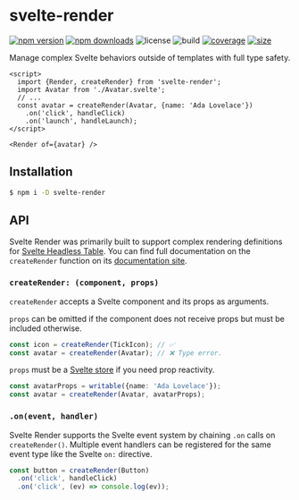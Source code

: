 # svelte-render

[![npm version](http://img.shields.io/npm/v/svelte-render.svg)](https://www.npmjs.com/package/svelte-render)
[![npm downloads](https://img.shields.io/npm/dm/svelte-render.svg)](https://www.npmjs.com/package/svelte-render)
![license](https://img.shields.io/npm/l/svelte-render)
![build](https://img.shields.io/github/workflow/status/bryanmylee/svelte-render/publish)
[![coverage](https://coveralls.io/repos/github/bryanmylee/svelte-render/badge.svg?branch=main)](https://coveralls.io/github/bryanmylee/svelte-render?branch=main)
[![size](https://img.shields.io/bundlephobia/min/svelte-render)](https://bundlephobia.com/result?p=svelte-render)

Manage complex Svelte behaviors outside of templates with full type safety.

```svelte
<script>
  import {Render, createRender} from 'svelte-render';
  import Avatar from './Avatar.svelte';
  // ...
  const avatar = createRender(Avatar, {name: 'Ada Lovelace'})
    .on('click', handleClick)
    .on('launch', handleLaunch);
</script>

<Render of={avatar} />
```

## Installation

```bash
$ npm i -D svelte-render
```

## API

Svelte Render was primarily built to support complex rendering definitions for [Svelte Headless Table](https://github.com/bryanmylee/svelte-headless-table). You can find full documentation on the `createRender` function on its [documentation site](https://svelte-headless-table.bryanmylee.com/docs/api/create-render).

### `createRender: (component, props)`

`createRender` accepts a Svelte component and its props as arguments.

`props` can be omitted if the component does not receive props but must be included otherwise.

```ts
const icon = createRender(TickIcon); // ✅
const avatar = createRender(Avatar); // ❌ Type error.
```

`props` must be a [Svelte store](https://svelte.dev/tutorial/writable-stores) if you need prop reactivity.

```ts
const avatarProps = writable({name: 'Ada Lovelace'});
const avatar = createRender(Avatar, avatarProps);
```

### `.on(event, handler)`

Svelte Render supports the Svelte event system by chaining `.on` calls on `createRender()`. Multiple event handlers can be registered for the same event type like the Svelte `on:` directive.

```ts
const button = createRender(Button)
  .on('click', handleClick)
  .on('click', (ev) => console.log(ev));
```
